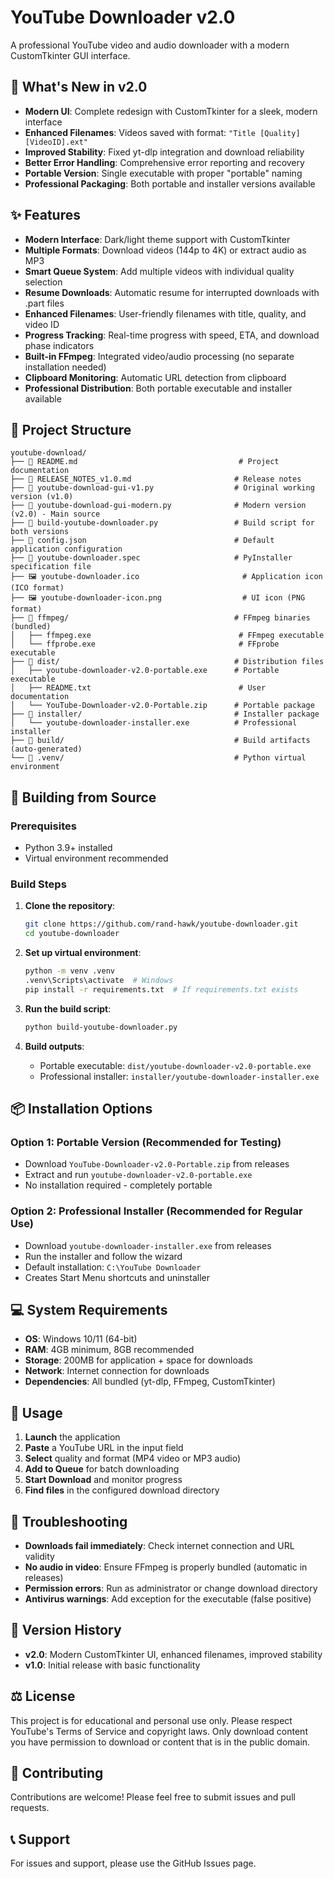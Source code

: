 # YouTube Downloader v2.0

A professional YouTube video and audio downloader with a modern CustomTkinter GUI interface.

## 🎉 What's New in v2.0

- **Modern UI**: Complete redesign with CustomTkinter for a sleek, modern interface
- **Enhanced Filenames**: Videos saved with format: `"Title [Quality] [VideoID].ext"`
- **Improved Stability**: Fixed yt-dlp integration and download reliability
- **Better Error Handling**: Comprehensive error reporting and recovery
- **Portable Version**: Single executable with proper "portable" naming
- **Professional Packaging**: Both portable and installer versions available

## ✨ Features

- **Modern Interface**: Dark/light theme support with CustomTkinter
- **Multiple Formats**: Download videos (144p to 4K) or extract audio as MP3
- **Smart Queue System**: Add multiple videos with individual quality selection
- **Resume Downloads**: Automatic resume for interrupted downloads with .part files
- **Enhanced Filenames**: User-friendly filenames with title, quality, and video ID
- **Progress Tracking**: Real-time progress with speed, ETA, and download phase indicators
- **Built-in FFmpeg**: Integrated video/audio processing (no separate installation needed)
- **Clipboard Monitoring**: Automatic URL detection from clipboard
- **Professional Distribution**: Both portable executable and installer available

## 📁 Project Structure

```
youtube-download/
├── 📄 README.md                                    # Project documentation
├── 📄 RELEASE_NOTES_v1.0.md                       # Release notes
├── 🐍 youtube-download-gui-v1.py                  # Original working version (v1.0)
├── 🐍 youtube-download-gui-modern.py              # Modern version (v2.0) - Main source
├── 🔧 build-youtube-downloader.py                 # Build script for both versions
├── 📄 config.json                                 # Default application configuration
├── 📄 youtube-downloader.spec                     # PyInstaller specification file
├── 🖼️ youtube-downloader.ico                       # Application icon (ICO format)
├── 🖼️ youtube-downloader-icon.png                  # UI icon (PNG format)
├── 📂 ffmpeg/                                     # FFmpeg binaries (bundled)
│   ├── ffmpeg.exe                                 # FFmpeg executable
│   └── ffprobe.exe                                # FFprobe executable
├── 📂 dist/                                       # Distribution files
│   ├── youtube-downloader-v2.0-portable.exe      # Portable executable
│   ├── README.txt                                 # User documentation
│   └── YouTube-Downloader-v2.0-Portable.zip      # Portable package
├── 📂 installer/                                  # Installer package
│   └── youtube-downloader-installer.exe          # Professional installer
├── 📂 build/                                      # Build artifacts (auto-generated)
└── 📂 .venv/                                      # Python virtual environment
```

## 🔧 Building from Source

### Prerequisites
- Python 3.9+ installed
- Virtual environment recommended

### Build Steps
1. **Clone the repository**:
   ```bash
   git clone https://github.com/rand-hawk/youtube-downloader.git
   cd youtube-downloader
   ```

2. **Set up virtual environment**:
   ```bash
   python -m venv .venv
   .venv\Scripts\activate  # Windows
   pip install -r requirements.txt  # If requirements.txt exists
   ```

3. **Run the build script**:
   ```bash
   python build-youtube-downloader.py
   ```

4. **Build outputs**:
   - Portable executable: `dist/youtube-downloader-v2.0-portable.exe`
   - Professional installer: `installer/youtube-downloader-installer.exe`

## 📦 Installation Options

### Option 1: Portable Version (Recommended for Testing)
- Download `YouTube-Downloader-v2.0-Portable.zip` from releases
- Extract and run `youtube-downloader-v2.0-portable.exe`
- No installation required - completely portable

### Option 2: Professional Installer (Recommended for Regular Use)
- Download `youtube-downloader-installer.exe` from releases
- Run the installer and follow the wizard
- Default installation: `C:\YouTube Downloader`
- Creates Start Menu shortcuts and uninstaller

## 💻 System Requirements

- **OS**: Windows 10/11 (64-bit)
- **RAM**: 4GB minimum, 8GB recommended
- **Storage**: 200MB for application + space for downloads
- **Network**: Internet connection for downloads
- **Dependencies**: All bundled (yt-dlp, FFmpeg, CustomTkinter)

## 🎯 Usage

1. **Launch** the application
2. **Paste** a YouTube URL in the input field
3. **Select** quality and format (MP4 video or MP3 audio)
4. **Add to Queue** for batch downloading
5. **Start Download** and monitor progress
6. **Find files** in the configured download directory

## 🐛 Troubleshooting

- **Downloads fail immediately**: Check internet connection and URL validity
- **No audio in video**: Ensure FFmpeg is properly bundled (automatic in releases)
- **Permission errors**: Run as administrator or change download directory
- **Antivirus warnings**: Add exception for the executable (false positive)

## 📝 Version History

- **v2.0**: Modern CustomTkinter UI, enhanced filenames, improved stability
- **v1.0**: Initial release with basic functionality

## ⚖️ License

This project is for educational and personal use only. Please respect YouTube's Terms of Service and copyright laws. Only download content you have permission to download or content that is in the public domain.

## 🤝 Contributing

Contributions are welcome! Please feel free to submit issues and pull requests.

## 📞 Support

For issues and support, please use the GitHub Issues page.
